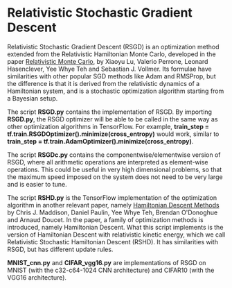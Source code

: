 # Relativistic Stochastic Gradient Descent

Relativistic Stochastic Gradient Descent (RSGD) is an optimization method extended from the Relativistic Hamiltonian Monte Carlo, developed in the paper [Relativistic Monte Carlo](https://arxiv.org/abs/1609.04388), by Xiaoyu Lu, Valerio Perrone, Leonard Hasenclever, Yee Whye Teh and Sebastian J. Vollmer. Its formulae have similarities with other popular SGD methods like Adam and RMSProp, but the difference is that it is derived from the relativistic dynamics of a Hamiltonian system, and is a stochastic optimization algorithm starting from a Bayesian setup.

The script **RSGD.py** contains the implementation of RSGD. By importing **RSGD.py**, the RSGD optimizer will be able to be called in the same way as other optimization algorithms in TensorFlow. For example, **train_step = tf.train.RSGDOptimizer().minimize(cross_entropy)** would work, similar to **train_step = tf.train.AdamOptimizer().minimize(cross_entropy)**.

The script **RSGDc.py** contains the componentwise/elementwise version of RSGD, where all arithmetic operations are interpreted as element-wise operations. This could be useful in very high dimensional problems, so that the maximum speed imposed on the system does not need to be very large and is easier to tune.

The script **RSHD.py** is the TensorFlow implementation of the optimization algorithm in another relevant paper, namely [Hamiltonian Descent Methods](https://arxiv.org/abs/1809.05042) by Chris J. Maddison, Daniel Paulin, Yee Whye Teh, Brendan O'Donoghue and Arnaud Doucet. In the paper, a family of optimization methods is introduced, namely Hamiltonian Descent. What this script implements is the version of Hamiltonian Descent with relativistic kinetic energy, which we call Relativistic Stochastic Hamiltonian Descent (RSHD). It has similarities with RSGD, but has different update rules.

**MNIST_cnn.py** and **CIFAR_vgg16.py** are implementations of RSGD on MNIST (with the c32-c64-1024 CNN architecture) and CIFAR10 (with the VGG16 architecture).
